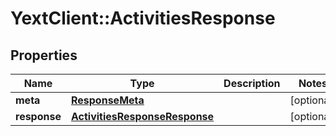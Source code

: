 # YextClient::ActivitiesResponse

## Properties
Name | Type | Description | Notes
------------ | ------------- | ------------- | -------------
**meta** | [**ResponseMeta**](ResponseMeta.md) |  | [optional] 
**response** | [**ActivitiesResponseResponse**](ActivitiesResponseResponse.md) |  | [optional] 


